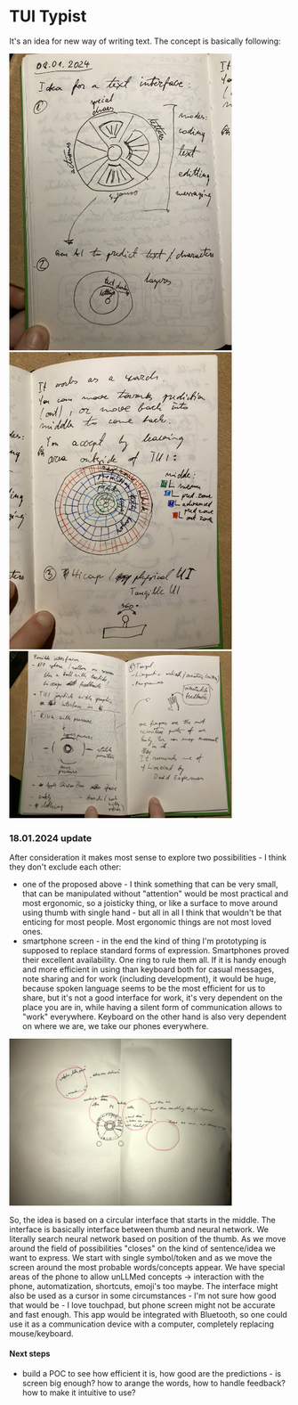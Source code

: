 # TUI Typist

It's an idea for new way of writing text. The concept is basically following:

<img src="resources/concept_1.JPG" alt="Concept page 1" width=400 />
<img src="resources/concept_2.JPG" alt="Concept page 2" width=400 />
</br>
<img src="resources/concept_3.jpg" alt="Concept page 3" width=400 />

### 18.01.2024 update

After consideration it makes most sense to explore two possibilities - I think they don't exclude each other:
- one of the proposed above - I think something that can be very small, that can be manipulated without "attention" would be most practical and most ergonomic, so a joisticky thing, or like a surface to move around using thumb with single hand - but all in all I think that wouldn't be that enticing for most people. Most ergonomic things are not most loved ones.
- smartphone screen - in the end the kind of thing I'm prototyping is supposed to replace standard forms of expression. Smartphones proved their excellent availability. One ring to rule them all. If it is handy enough and more efficient in using than keyboard both for casual messages, note sharing and for work (including development), it would be huge, because spoken language seems to be the most efficient for us to share, but it's not a good interface for work, it's very dependent on the place you are in, while having a silent form of communication allows to "work" everywhere. Keyboard on the other hand is also very dependent on where we are, we take our phones everywhere.

<img src="resources/concept_4.jpg" alt="Concept page 4" width=400 />

So, the idea is based on a circular interface that starts in the middle.
The interface is basically interface between thumb and neural network.
We literally search neural network based on position of the thumb.
As we move around the field of possibilities "closes" on the kind of sentence/idea we want to express.
We start with single symbol/token and as we move the screen around the most probable words/concepts appear.
We have special areas of the phone to allow unLLMed concepts -> interaction with the phone, automatization, shortcuts, emoji's too maybe.
The interface might also be used as a cursor in some circumstances - I'm not sure how good that would be - I love touchpad, but phone screen might not be accurate and fast enough.
This app would be integrated with Bluetooth, so one could use it as a communication device with a computer, completely replacing mouse/keyboard.

#### Next steps

- build a POC to see how efficient it is, how good are the predictions - is screen big enough? how to arange the words, how to handle feedback? how to make it intuitive to use?


